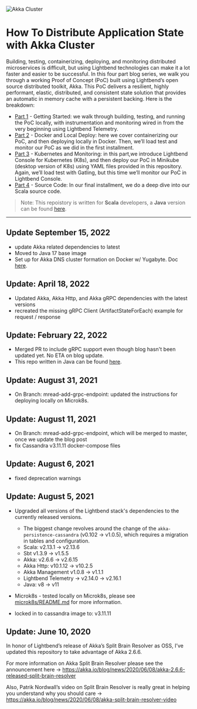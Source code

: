 ![Akka Cluster](Blog_Model.png)
# How To Distribute Application State with Akka Cluster

Building, testing, containerizing, deploying, and monitoring distributed microservices is difficult, but using Lightbend technologies can make it a lot faster and easier to be successful.
In this four part blog series, we walk you through a working Proof of Concept (PoC) built using Lightbend’s open source distributed toolkit, Akka. This PoC delivers a resilient, highly performant, elastic, distributed, and consistent state solution that provides an automatic in memory cache with a persistent backing. Here is the breakdown:
- [Part 1](https://www.lightbend.com/blog/how-to-distribute-application-state-with-akka-cluster-part-1-getting-started) - Getting Started: we walk through building, testing, and running the PoC locally, with instrumentation and monitoring wired in from the very beginning using Lightbend Telemetry. 
- [Part 2](https://www.lightbend.com/blog/how-to-distribute-application-state-with-akka-cluster-part-2-docker-and-local-deploy) - Docker and Local Deploy: here we cover containerizing our PoC, and then deploying locally in Docker. Then, we’ll load test and monitor our PoC as we did in the first installment.
- [Part 3](https://www.lightbend.com/blog/how-to-distribute-application-state-with-akka-cluster-part-3-kubernetes-monitoring) - Kubernetes and Monitoring: in this part,we introduce Lightbend Console for Kubernetes (K8s), and then deploy our PoC in Minikube (desktop version of K8s) using YAML files provided in this repository. Again, we’ll load test with Gatling, but this time we’ll monitor our PoC in Lightbend Console.
- [Part 4](https://www.lightbend.com/blog/how-to-distribute-application-state-with-akka-cluster-part-4-the-source-code) - Source Code: In our final installment, we do a deep dive into our Scala source code.
> Note: This repoistory is written for **Scala** developers, a **Java** version  can be found [here](https://github.com/michael-read/akka-typed-distributed-state-blog-java). 	
----------------
## Update September 15, 2022
- update Akka related dependencies to latest
- Moved to Java 17 base image
- Set up for Akka DNS cluster formation on Docker w/ Yugabyte. Doc [here](DOCKER_DNS_YUGABYTE.md).
 
## Update: April 18, 2022
- Updated Akka, Akka Http, and Akka gRPC dependencies with the latest versions
- recreated the missing gRPC Client (ArtifactStateForEach) example for request / response

## Update: February 22, 2022
- Merged PR to include gRPC support even though blog hasn't been updated yet. No ETA on blog update.
- This repo written in Java can be found [here](https://github.com/michael-read/akka-typed-distributed-state-blog-java).

## Update: August 31, 2021
- On Branch: mread-add-grpc-endpoint: updated the instructions for deploying locally on Microk8s.

## Update: August 11, 2021
- On Branch: mread-add-grpc-endpoint, which will be merged to master, once we update the blog post
- fix Cassandra v3.11.11 docker-compose files

## Update: August 6, 2021
- fixed deprecation warnings

## Update: August 5, 2021
- Upgraded all versions of the Lightbend stack's dependencies to the currently released versions.
  * The biggest change revolves around the change of the `akka-persistence-cassandra` (v0.102 -> v1.0.5), which requires a migration in tables and configuration.
  * Scala: v2.13.1 -> v2.13.6
  * Sbt v1.3.9 -> v1.5.5    
  * Akka: v2.6.6 -> v2.6.15
  * Akka Http: v10.1.12 -> v10.2.5
  * Akka Management v1.0.8 -> v1.1.1
  * Lightbend Telemetry -> v2.14.0 -> v2.16.1
  * Java: v8 -> v11    
    
- Microk8s - tested locally on Microk8s, please see [microk8s/README.md](microk8s/README.md) for more information.
- locked in to cassandra image to: v3.11.11

## Update: June 10, 2020

In honor of Lightbend’s release of Akka’s Split Brain Resolver as OSS, I’ve updated this repository to take advantage of Akka 2.6.6.

For more information on Akka Split Brain Resolver please see the announcement here → https://akka.io/blog/news/2020/06/08/akka-2.6.6-released-split-brain-resolver

Also, Patrik Nordwall’s video on Split Brain Resolver is really great in helping you understand why you should care → https://akka.io/blog/news/2020/06/08/akka-split-brain-resolver-video